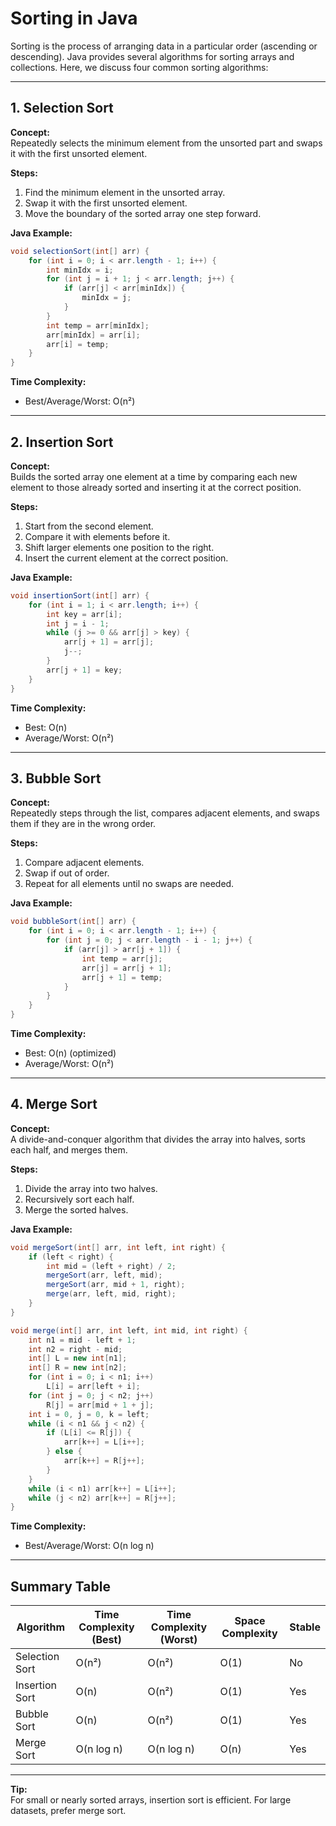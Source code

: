 # Sorting in Java

Sorting is the process of arranging data in a particular order (ascending or descending). Java provides several algorithms for sorting arrays and collections. Here, we discuss four common sorting algorithms:

---

## 1. Selection Sort

**Concept:**  
Repeatedly selects the minimum element from the unsorted part and swaps it with the first unsorted element.

**Steps:**
1. Find the minimum element in the unsorted array.
2. Swap it with the first unsorted element.
3. Move the boundary of the sorted array one step forward.

**Java Example:**
```java
void selectionSort(int[] arr) {
    for (int i = 0; i < arr.length - 1; i++) {
        int minIdx = i;
        for (int j = i + 1; j < arr.length; j++) {
            if (arr[j] < arr[minIdx]) {
                minIdx = j;
            }
        }
        int temp = arr[minIdx];
        arr[minIdx] = arr[i];
        arr[i] = temp;
    }
}
```

**Time Complexity:**  
- Best/Average/Worst: O(n²)

---

## 2. Insertion Sort

**Concept:**  
Builds the sorted array one element at a time by comparing each new element to those already sorted and inserting it at the correct position.

**Steps:**
1. Start from the second element.
2. Compare it with elements before it.
3. Shift larger elements one position to the right.
4. Insert the current element at the correct position.

**Java Example:**
```java
void insertionSort(int[] arr) {
    for (int i = 1; i < arr.length; i++) {
        int key = arr[i];
        int j = i - 1;
        while (j >= 0 && arr[j] > key) {
            arr[j + 1] = arr[j];
            j--;
        }
        arr[j + 1] = key;
    }
}
```

**Time Complexity:**  
- Best: O(n)  
- Average/Worst: O(n²)

---

## 3. Bubble Sort

**Concept:**  
Repeatedly steps through the list, compares adjacent elements, and swaps them if they are in the wrong order.

**Steps:**
1. Compare adjacent elements.
2. Swap if out of order.
3. Repeat for all elements until no swaps are needed.

**Java Example:**
```java
void bubbleSort(int[] arr) {
    for (int i = 0; i < arr.length - 1; i++) {
        for (int j = 0; j < arr.length - i - 1; j++) {
            if (arr[j] > arr[j + 1]) {
                int temp = arr[j];
                arr[j] = arr[j + 1];
                arr[j + 1] = temp;
            }
        }
    }
}
```

**Time Complexity:**  
- Best: O(n) (optimized)  
- Average/Worst: O(n²)

---

## 4. Merge Sort

**Concept:**  
A divide-and-conquer algorithm that divides the array into halves, sorts each half, and merges them.

**Steps:**
1. Divide the array into two halves.
2. Recursively sort each half.
3. Merge the sorted halves.

**Java Example:**
```java
void mergeSort(int[] arr, int left, int right) {
    if (left < right) {
        int mid = (left + right) / 2;
        mergeSort(arr, left, mid);
        mergeSort(arr, mid + 1, right);
        merge(arr, left, mid, right);
    }
}

void merge(int[] arr, int left, int mid, int right) {
    int n1 = mid - left + 1;
    int n2 = right - mid;
    int[] L = new int[n1];
    int[] R = new int[n2];
    for (int i = 0; i < n1; i++)
        L[i] = arr[left + i];
    for (int j = 0; j < n2; j++)
        R[j] = arr[mid + 1 + j];
    int i = 0, j = 0, k = left;
    while (i < n1 && j < n2) {
        if (L[i] <= R[j]) {
            arr[k++] = L[i++];
        } else {
            arr[k++] = R[j++];
        }
    }
    while (i < n1) arr[k++] = L[i++];
    while (j < n2) arr[k++] = R[j++];
}
```

**Time Complexity:**  
- Best/Average/Worst: O(n log n)

---

## Summary Table

| Algorithm       | Time Complexity (Best) | Time Complexity (Worst) | Space Complexity | Stable |
|-----------------|-----------------------|-------------------------|------------------|--------|
| Selection Sort  | O(n²)                 | O(n²)                   | O(1)             | No     |
| Insertion Sort  | O(n)                  | O(n²)                   | O(1)             | Yes    |
| Bubble Sort     | O(n)                  | O(n²)                   | O(1)             | Yes    |
| Merge Sort      | O(n log n)            | O(n log n)              | O(n)             | Yes    |

---

**Tip:**  
For small or nearly sorted arrays, insertion sort is efficient. For large datasets, prefer merge sort.